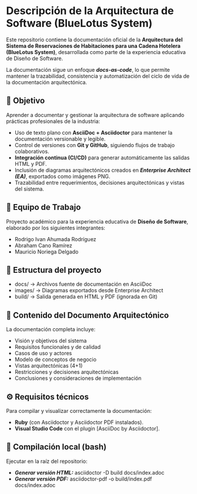 # Descripción de la Arquitectura de Software (BlueLotus System)

Este repositorio contiene la documentación oficial de la **Arquitectura del Sistema de Reservaciones de Habitaciones para una Cadena Hotelera (BlueLotus System)**, desarrollada como parte de la experiencia educativa de Diseño de Software.

La documentación sigue un enfoque ***docs-as-code***, lo que permite mantener la trazabilidad, consistencia y automatización del ciclo de vida de la documentación arquitectónica.

## 🎯 Objetivo
Aprender a documentar y gestionar la arquitectura de software aplicando prácticas profesionales de la industria:
- Uso de texto plano con **AsciiDoc + Asciidoctor** para mantener la documentación versionable y legible.
- Control de versiones con **Git y GitHub**, siguiendo flujos de trabajo colaborativos.
- **Integración continua (CI/CD)** para generar automáticamente las salidas HTML y PDF.
- Inclusión de diagramas arquitectónicos creados en ***Enterprise Architect (EA)***, exportados como imágenes PNG.
- Trazabilidad entre requerimientos, decisiones arquitectónicas y vistas del sistema.

## 👥 Equipo de Trabajo
Proyecto académico para la experiencia educativa de **Diseño de Software**, elaborado por los siguientes integrantes:
- Rodrigo Ivan Ahumada Rodríguez
- Abraham Cano Ramírez
- Mauricio Noriega Delgado

## 🧱 Estructura del proyecto
- docs/          → Archivos fuente de documentación en AsciiDoc
- images/        → Diagramas exportados desde Enterprise Architect
- build/         → Salida generada en HTML y PDF (ignorada en Git)

## 📘 Contenido del Documento Arquitectónico
La documentación completa incluye:
- Visión y objetivos del sistema
- Requisitos funcionales y de calidad
- Casos de uso y actores
- Modelo de conceptos de negocio
- Vistas arquitectónicas (4+1)
- Restricciones y decisiones arquitectónicas
- Conclusiones y consideraciones de implementación

## ⚙️ Requisitos técnicos
Para compilar y visualizar correctamente la documentación:
- **Ruby** (con Asciidoctor y Asciidoctor PDF instalados).
- **Visual Studio Code** con el plugin [AsciiDoc by Asciidoctor].

## 🧩 Compilación local (bash)
Ejecutar en la raíz del repositorio:
- ***Generar versión HTML:*** asciidoctor -D build docs/index.adoc
- ***Generar versión PDF:*** asciidoctor-pdf -o build/index.pdf docs/index.adoc
